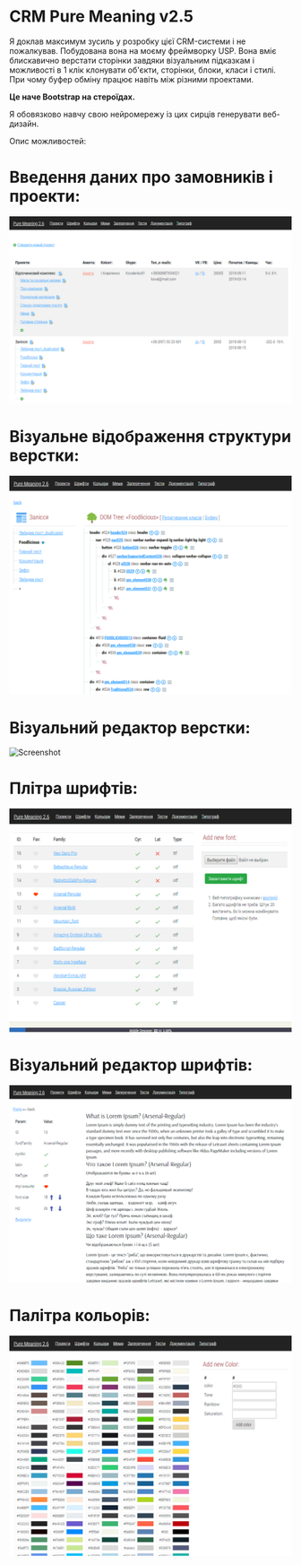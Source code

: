 # CRM Pure Meaning v2.5

Я доклав максимум зусиль у розробку цієї CRM-системи і не пожалкував. 
Побудована вона на моєму фреймворку USP. 
Вона вміє блискавично верстати сторінки завдяки візуальним підказкам і можливості в 1 клік клонувати об'єкти, сторінки, блоки, класи і стилі. При чому буфер обміну працює навіть між різними проектами. 

<b>Це наче Bootstrap на стероїдах.</b>

Я обовязково навчу свою нейромережу із цих сирців генерувати веб-дизайн.

Опис можливостей:
<h1>Введення даних про замовників і проекти:</h1>

![Screenshot](shot0.png)

<h1>Візуальне відображення структури верстки:</h1>

![Screenshot](shot1.png)

<h1>Візуальний редактор верстки:</h1>

![Screenshot](https://github.com/vladsalabun/Pure-Meaning-2.5/raw/master/shot5.png)

<h1>Плітра шрифтів:</h1>

![Screenshot](shot2.png)

<h1>Візуальний редактор шрифтів:</h1>

![Screenshot](shot3.png)

<h1>Палітра кольорів:</h1>

![Screenshot](shot4.png)
